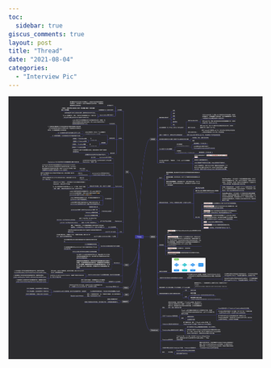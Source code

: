 ```yaml
---
toc:
  sidebar: true
giscus_comments: true
layout: post
title: "Thread"
date: "2021-08-04"
categories: 
  - "Interview Pic"
---
```


![image.png](https://raw.githubusercontent.com/zhengstar94/zhengstar94.github.io/main/_posts/2021/08/images/Thread.png)